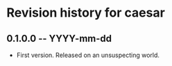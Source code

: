 # Revision history for caesar

## 0.1.0.0 -- YYYY-mm-dd

* First version. Released on an unsuspecting world.
